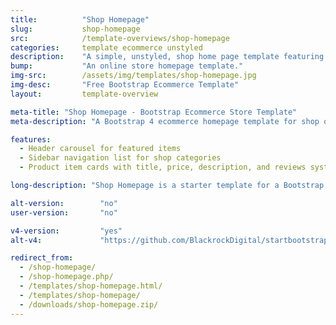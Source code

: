 ```yaml
---
title:			"Shop Homepage"
slug:			shop-homepage
src:			/template-overviews/shop-homepage
categories:		template ecommerce unstyled
description:	"A simple, unstyled, shop home page template featuring Bootstrap snippets from Bootsnipp."
bump:			"An online store homepage template."
img-src:		/assets/img/templates/shop-homepage.jpg
img-desc:		"Free Bootstrap Ecommerce Template"
layout:			template-overview

meta-title: "Shop Homepage - Bootstrap Ecommerce Store Template"
meta-description: "A Bootstrap 4 ecommerce homepage template for shop or store items. All Start Bootstrap templates are free to download and open source."

features:
  - Header carousel for featured items
  - Sidebar navigation list for shop categories
  - Product item cards with title, price, description, and reviews system

long-description: "Shop Homepage is a starter template for a Bootstrap based online store or ecommerce website."

alt-version:		"no"
user-version:		"no"

v4-version:			"yes"
alt-v4:				"https://github.com/BlackrockDigital/startbootstrap-shop-homepage/archive/v4-dev.zip"

redirect_from:
  - /shop-homepage/
  - /shop-homepage.php/
  - /templates/shop-homepage.html/
  - /templates/shop-homepage/
  - /downloads/shop-homepage.zip/
---
```

